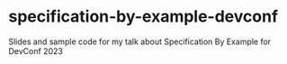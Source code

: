 # specification-by-example-devconf
Slides and sample code for my talk about Specification By Example for DevConf 2023
